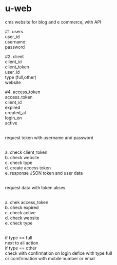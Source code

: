 # u-web
cms website for blog and e commerce, with API
<br>

#1. users
<br>user_id
<br>username
<br>password

#2. client
<br>client_id
<br>client_token
<br>user_id
<br>type (full,other)
<br>website

#4. access_token
<br>access_token
<br>client_id
<br>expired
<br>created_at
<br>login_on
<br>active
	
<br>request token with username and password

<br>a. check client_token
<br>b. check website
<br>c. check type
<br>d. create access token
<br>e. response JSON token and user data

<br>request data with token akses

<br>a. chek access_token
<br>b. check expired
<br>c. check active
<br>d. check website
<br>e. check type

<br>if type == full 
<br>	next to all action
<br>if type == other
<br> check with confirmation on login defice with type full
<br> or comfirmation with mobile number or email

